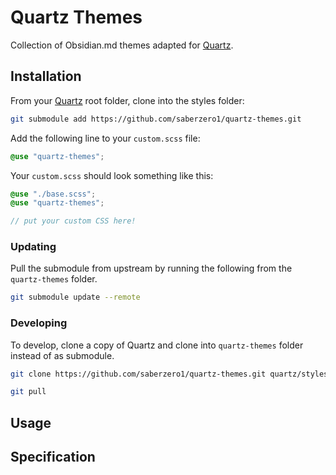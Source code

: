 # Quartz Themes

Collection of Obsidian.md themes adapted for [Quartz](https://github.com/jackyzha0/quartz).

## Installation

From your [Quartz](https://github.com/jackyzha0/quartz) root folder, clone into the styles folder:

```sh
git submodule add https://github.com/saberzero1/quartz-themes.git
```

Add the following line to your `custom.scss` file:

```scss
@use "quartz-themes";
```

Your `custom.scss` should look something like this:

```scss
@use "./base.scss";
@use "quartz-themes";

// put your custom CSS here!

```

### Updating

Pull the submodule from upstream by running the following from the `quartz-themes` folder.

```sh
git submodule update --remote
```

### Developing

To develop, clone a copy of Quartz and clone into `quartz-themes` folder instead of as submodule.

```sh
git clone https://github.com/saberzero1/quartz-themes.git quartz/styles/quartz-themes
```

```sh
git pull
```

## Usage

## Specification
